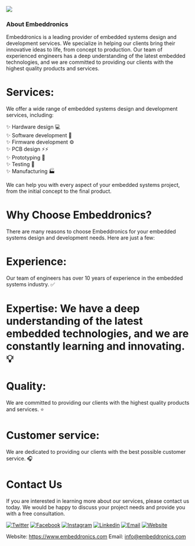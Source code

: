 
<img src="https://www.embeddronics.com/wp-content/uploads/2024/01/embedronic-logo-1-2048x778.png">

### About Embeddronics

Embeddronics is a leading provider of embedded systems design and development services. We specialize in helping our clients bring their innovative ideas to life, from concept to production. Our team of experienced engineers has a deep understanding of the latest embedded technologies, and we are committed to providing our clients with the highest quality products and services.

# Services:

We offer a wide range of embedded systems design and development services, including:

✨ Hardware design :computer: </br>
✨ Software development :floppy_disk: </br>
✨ Firmware development :gear: </br>
✨ PCB design ⚡⚡ </br>
✨ Prototyping :test_tube: </br>
✨ Testing :microscope: </br>
✨ Manufacturing :factory: </br>

We can help you with every aspect of your embedded systems project, from the initial concept to the final product.

# Why Choose Embeddronics?

There are many reasons to choose Embeddronics for your embedded systems design and development needs. Here are just a few:

# Experience: 

Our team of engineers has over 10 years of experience in the embedded systems industry. :white_check_mark:

# Expertise: We have a deep understanding of the latest embedded technologies, and we are constantly learning and innovating. :bulb:

# Quality: 

We are committed to providing our clients with the highest quality products and services. :star:


# Customer service:

We are dedicated to providing our clients with the best possible customer service. :headphones:


# Contact Us

If you are interested in learning more about our services, please contact us today. We would be happy to discuss your project needs and provide you with a free consultation.


[![Twitter](https://example.com/twitter.png)](https://twitter.com/embeddronics)
[![Facebook]((https://github.com/Embeddronics-ltd/.github/blob/main/profile/facebook.png))](https://www.facebook.com/profile.php?id=61555721140037&mibextid=ZbWKwL)
[![Instagram](https://example.com/instagram.png)](https://www.instagram.com/embeddronics)
[![Linkedin](https://example.com/instagram.png)]([https://www.instagram.com/embeddronics](https://www.linkedin.com/company/embeddronicsltd/))
[![Email](https://example.com/email.png)](mailto:info@embeddronics.com)
[![Website](https://example.com/website.png)](https://www.embeddronics.com/)

Website: https://www.embeddronics.com
Email: info@embeddronics.com
